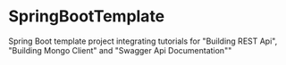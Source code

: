 # SpringBootTemplate
Spring Boot template project integrating tutorials for "Building REST Api", "Building Mongo Client" and "Swagger Api Documentation""
